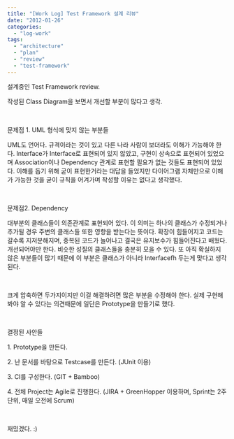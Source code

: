 ```yaml
---
title: "[Work Log] Test Framework 설계 리뷰"
date: "2012-01-26"
categories: 
  - "log-work"
tags: 
  - "architecture"
  - "plan"
  - "review"
  - "test-framework"
---
```


설계중인 Test Framework review.

작성된 Class Diagram을 보면서 개선할 부분이 많다고 생각.

 

문제점 1. UML 형식에 맞지 않는 부분들

UML도 언어다. 규격이라는 것이 있고 다른 나라 사람이 보더라도 이해가 가능해야 한다. Interface가 Interface로 표현되어 있지 않았고, 구현이 상속으로 표현되어 있었으며 Association이나 Dependency 관계로 표현할 필요가 없는 것들도 표현되어 있었다. 이해를 돕기 위해 굳이 표현한거라는 대답을 들었지만 다이어그램 자체만으로 이해가 가능한 것을 굳이 규칙을 어겨가며 작성할 이유는 없다고 생각했다.

 

문제점2. Dependency

대부분의 클래스들이 의존관계로 표현되어 있다. 이 의미는 하나의 클래스가 수정되거나 추가될 경우 주변의 클래스들 또한 영향을 받는다는 뜻이다. 확장이 힘들어지고 코드는 갈수록 지저분해지며, 중복된 코드가 늘어나고 결국은 유지보수가 힘들어진다고 배웠다. 개선되어야만 한다. 비슷한 성질의 클래스들을 충분히 모을 수 있다. 또 아직 확실하지 않은 부분들이 많기 때문에 이 부분은 클래스가 아니라 Interfacefh 두는게 맞다고 생각된다.

 

크게 압축하면 두가지이지만 이걸 해결하려면 많은 부분을 수정해야 한다. 실제 구현해봐야 알 수 있다는 의견때문에 일단은 Prototype을 만들기로 했다.

 

결정된 사안들

1\. Prototype을 만든다.

2\. 난 문서를 바탕으로 Testcase를 만든다. (JUnit 이용)

3\. CI를 구성한다. (GIT + Bamboo)

4\. 전체 Project는 Agile로 진행한다. (JIRA + GreenHopper 이용하며, Sprint는 2주 단위, 매일 오전에 Scrum)

 

재밌겠다. :)
